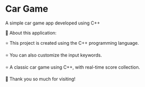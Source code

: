 # Car Game
A simple car game app developed using C++

💫 About this application:

⭐ This project is created using the C++ programming language.

⭐ You can also customize the input keywords.

⭐ A classic car game using C++, with real-time score collection.

🤗 Thank you so much for visiting!
